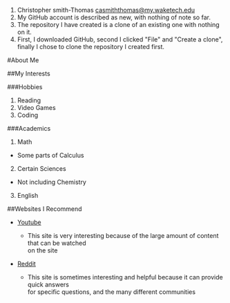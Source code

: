 1. Christopher smith-Thomas casmiththomas@my.waketech.edu
2. My GitHub account is described as new, with nothing of note so far.
3. The repository I have created is a clone of an existing one with nothing on it.
4. First, I downloaded GitHub, second I clicked "File" and "Create a clone", finally I chose to clone the repository I created first.


#About Me

##My Interests

###Hobbies  
1. Reading   
2. Video Games   
3. Coding

###Academics  
1. Math  
  * Some parts of Calculus
2. Certain Sciences  
  * Not including Chemistry
3. English
 
##Websites I Recommend  

* [Youtube](www.youtube.com)   
  * This site is very interesting because of the large amount of content that can be watched  
on the site  
 
* [Reddit](www.reddit.com)  
  * This site is sometimes interesting and helpful because it can provide quick answers  
for specific questions, and the many different communities 